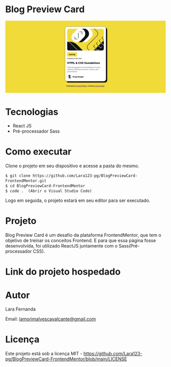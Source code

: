 # Blog Preview Card 

<img src="./src/assets/image.png"/>

# Tecnologias

<ul>
    <li>React JS</li>
    <li>Pré-processador Sass</li>
</ul>

# Como executar

Clone o projeto em seu dispositivo e acesse a pasta do mesmo.

```
$ git clone https://github.com/Lara123-pg/BlogPreviewCard-FrontendMentor.git
$ cd BlogPreviewCard-FrontendMentor
$ code .  (Abrir o Visual Studio Code)
```

Logo em seguida, o projeto estará em seu editor para ser executado.

# Projeto

Blog Preview Card é um desafio da plataforma FrontendMentor, que tem o objetivo de treinar os conceitos Frontend. E para que essa página fosse desenvolvida, foi utilizado ReactJS juntamente com o Sass(Pré-processador CSS).

# Link do projeto hospedado

# Autor

Lara Fernanda

Email: lamorimalvescavalcante@gmail.com

# Licença

Este projeto está sob a licença MIT - https://github.com/Lara123-pg/BlogPreviewCard-FrontendMentor/blob/main/LICENSE

